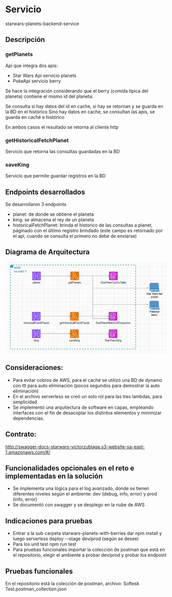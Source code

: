 # Servicio

starwars-planets-backend-service

## Descripción

### getPlanets

Api que integra dos apis:

- Star Wars Api servicio planets
- PokeApi servicio berry

Se hace la integración considerando que el berry (comida tipica del planeta) contiene el mismo id del planeta.

Se consulta si hay datos del id en cache, si hay se retornan y se guarda en la BD en el histórico
Sino hay datos en cache, se consultan las apis, se guarda en caché e histórico

En ambos casos el resultado se retorna al cliente http

### getHistoricalFetchPlanet

Servicio que retorna las consultas guardadas en la BD

### saveKing

Servicio que permite guardar registros en la BD

## Endpoints desarrollados

Se desarrollaron 3 endpoints

- planet: de donde se obtiene el planeta
- king: se almacena el rey de un planeta
- historicalFetchPlanet: brinda el historico de las consultas a planet, páginado con el último registro brindado (este campo es retornado por el api, cuando se consulta el primero no debe de enviarse)

## Diagrama de Arquitectura

![Arquitectura](arquitectura.jpg)

## Consideraciones:

- Para evitar cobros de AWS, para el caché se utilizó una BD de dynamo con ttl para auto eliminación (pocos segundos para demostrar la auto eliminación)
- En el archivo serverless se creó un solo rol para las tres lambdas, para simplicidad
- Se implementó una arquitectura de software en capas, empleando interfaces con el fin de desacoplar los distintos elementos y minimizar dependencias.

## Contrato:

http://swagger-docs-starwars-victorzubiaga.s3-website-sa-east-1.amazonaws.com/#/

## Funcionalidades opcionales en el reto e implementadas en la solución

- Se implementa una lógica para el log avanzado, donde se tienen diferentes niveles según el ambiente: dev (debug, info, error) y prod (info, error)
- Se documentó con swagger y se desplego en la nube de AWS

## Indicaciones para pruebas

- Entrar a la sub carpeta starwars-planets-with-berries dar npm install y luego serverless deploy --stage dev/prod (según se desee)
- Para los unit test npm run test
- Para pruebas funcionales importar la colección de postman que está en el repositorio, elegir el ambiente a probar dev/prod y probar los endpoint

## Pruebas funcionales

En el repositorio está la colección de postman, archivo:
Softesk Test.postman_collection.json
